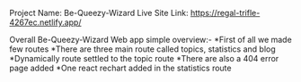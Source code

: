 Project Name: Be-Queezy-Wizard
Live Site Link: https://regal-trifle-4267ec.netlify.app/

Overall Be-Queezy-Wizard Web app simple overview:-
*First of all we made few routes
*There are three main route called topics, statistics and blog
*Dynamically route settled to the topic route
*There are also a 404 error page added 
*One react rechart added in the statistics route